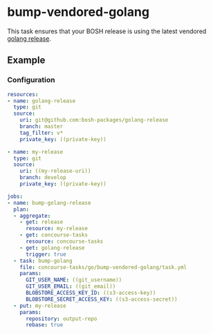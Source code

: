 # bump-vendored-golang

This task ensures that your BOSH release is using the latest vendored [golang release](https://github.com/bosh-packages/golang-release).

## Example

### Configuration

```yaml
resources:
- name: golang-release
  type: git
  source:
    uri: git@github.com:bosh-packages/golang-release
    branch: master
    tag_filter: v*
    private_key: ((private-key))

- name: my-release
  type: git
  source:
    uri: ((my-release-uri))
    branch: develop
    private_key: ((private-key))

jobs:
- name: bump-golang-release
  plan:
  - aggregate:
    - get: release
      resource: my-release
    - get: concourse-tasks
      resource: concourse-tasks
    - get: golang-release
      trigger: true
  - task: bump-golang
    file: concourse-tasks/go/bump-vendored-golang/task.yml
    params:
      GIT_USER_NAME: ((git_username))
      GIT_USER_EMAIL: ((git_email))
      BLOBSTORE_ACCESS_KEY_ID: ((s3-access-key))
      BLOBSTORE_SECRET_ACCESS_KEY: ((s3-access-secret))
  - put: my-release
    params:
      repository: output-repo
      rebase: true
```
